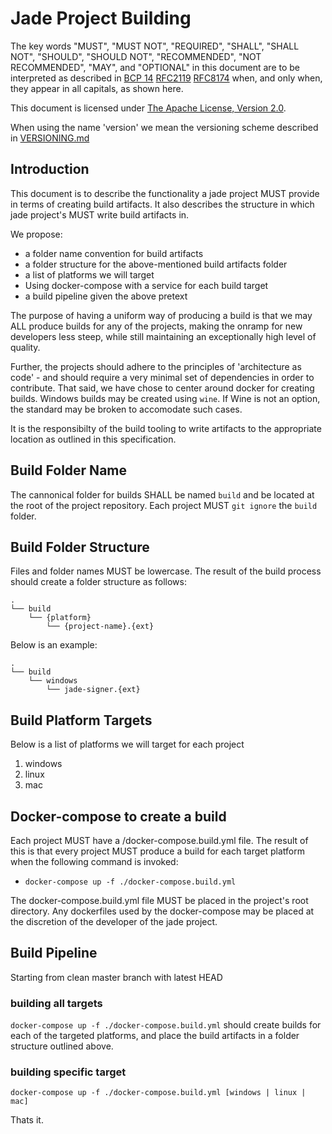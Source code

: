 # Jade Project Building

The key words "MUST", "MUST NOT", "REQUIRED", "SHALL", "SHALL NOT", "SHOULD", "SHOULD NOT", "RECOMMENDED", "NOT RECOMMENDED", "MAY", and "OPTIONAL" in this document are to be interpreted as described in [BCP 14](https://tools.ietf.org/html/bcp14) [RFC2119](https://tools.ietf.org/html/rfc2119) [RFC8174](https://tools.ietf.org/html/rfc8174) when, and only when, they appear in all capitals, as shown here.

This document is licensed under [The Apache License, Version 2.0](https://www.apache.org/licenses/LICENSE-2.0.html).

When using the name 'version' we mean the versioning scheme described in [VERSIONING.md](VERSIONING.md)

## Introduction

This document is to describe the functionality a jade project MUST provide in terms of creating build artifacts. It also describes the structure in which jade project's MUST write build artifacts in.

We propose:
 - a folder name convention for build artifacts
 - a folder structure for the above-mentioned build artifacts folder
 - a list of platforms we will target
 - Using docker-compose with a service for each build target
 - a build pipeline given the above pretext

The purpose of having a uniform way of producing a build is that we may ALL produce builds for any of the projects, making the onramp for new developers less steep, while still maintaining an exceptionally high level of quality.

Further, the projects should adhere to the principles of 'architecture as code' - and should require a very minimal set of dependencies in order to contribute. That said, we have chose to center around docker for creating builds. Windows builds may be created using `wine`. If Wine is not an option, the standard may be broken to accomodate such cases.

It is the responsibilty of the build tooling to write artifacts to the appropriate location as outlined in this specification.

## Build Folder Name
The cannonical folder for builds SHALL be named `build` and be located at the root of the project repository.
Each project MUST `git ignore` the `build` folder.

## Build Folder Structure
Files and folder names MUST be lowercase.
The result of the build process should create a folder structure as follows:
```
.
└── build
    └── {platform}
        └── {project-name}.{ext}
```


Below is an example:
```
.
└── build
    └── windows
        └── jade-signer.{ext}
```

## Build Platform Targets
Below is a list of platforms we will target for each project
1. windows
2. linux
3. mac

## Docker-compose to create a build
Each project MUST have a /docker-compose.build.yml file.
The result of this is that every project MUST produce a build for each target platform when the following command is invoked:
 - `docker-compose up -f ./docker-compose.build.yml`

The docker-compose.build.yml file MUST be placed in the project's root directory.
Any dockerfiles used by the docker-compose may be placed at the discretion of the developer of the jade project.

## Build Pipeline
Starting from clean master branch with latest HEAD

### building all targets
`docker-compose up -f ./docker-compose.build.yml` should create builds for each of the targeted platforms, and place the build artifacts in a folder structure outlined above.

### building specific target
`docker-compose up -f ./docker-compose.build.yml [windows | linux | mac]`

Thats it.
